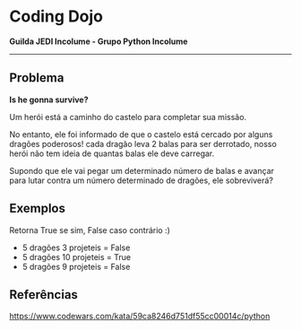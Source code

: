 # Coding Dojo

**Guilda JEDI Incolume - Grupo Python Incolume**

---

## Problema

**Is he gonna survive?**

Um herói está a caminho do castelo para completar sua missão. 

No entanto, ele foi informado de que o castelo está cercado por alguns dragões poderosos! cada dragão leva 2 balas para ser derrotado, nosso herói não tem ideia de quantas balas ele deve carregar. 

Supondo que ele vai pegar um determinado número de balas e avançar para lutar contra um número determinado de dragões, ele sobreviverá?

## Exemplos

Retorna True se sim, False caso contrário :)
- 5 dragões 3 projeteis = False
- 5 dragões 10 projeteis = True
- 5 dragões 9 projeteis = False

## Referências

https://www.codewars.com/kata/59ca8246d751df55cc00014c/python

